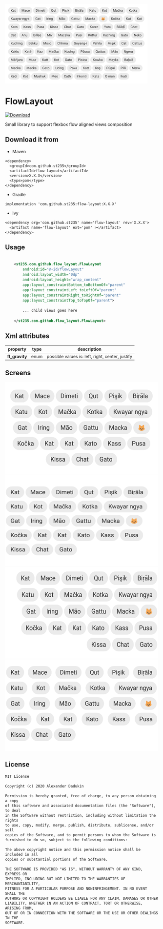 <img src="https://raw.githubusercontent.com/st235/FlowLayout/master/images/tags.png" width="467" height="260">

# FlowLayout

[ ![Download](https://api.bintray.com/packages/st235/maven/flow-layout/images/download.svg) ](https://bintray.com/st235/maven/flow-layout/_latestVersion)

Small library to support flexbox flow aligned views composition

## Download it from

- Maven

```
<dependency>
  <groupId>com.github.st235</groupId>
  <artifactId>flow-layout</artifactId>
  <version>X.X.X</version>
  <type>pom</type>
</dependency>
```

- Gradle

```
implementation 'com.github.st235:flow-layout:X.X.X'
```

- Ivy

```
<dependency org='com.github.st235' name='flow-layout' rev='X.X.X'>
  <artifact name='flow-layout' ext='pom' ></artifact>
</dependency>
```

## Usage

```xml

    <st235.com.github.flow_layout.FlowLayout
        android:id="@+id/flowLayout"
        android:layout_width="0dp"
        android:layout_height="wrap_content"
        app:layout_constraintBottom_toBottomOf="parent"
        app:layout_constraintLeft_toLeftOf="parent"
        app:layout_constraintRight_toRightOf="parent"
        app:layout_constraintTop_toTopOf="parent">
        
        ... child views goes here
        
    </st235.com.github.flow_layout.FlowLayout>

```

## Xml attributes

| property | type | description |
| ----- | ----- | ----- |
| **fl_gravity** | enum | possible values is: left, right, center, justify |

## Screens

<img src="https://raw.githubusercontent.com/st235/FlowLayout/master/images/center.png" width="500" height="300">
 <img src="https://raw.githubusercontent.com/st235/FlowLayout/master/images/left.png" width="500" height="300">
 <img src="https://raw.githubusercontent.com/st235/FlowLayout/master/images/right.png" width="500" height="300">
 <img src="https://raw.githubusercontent.com/st235/FlowLayout/master/images/justify.png" width="500" height="300">


## License

```
MIT License

Copyright (c) 2020 Alexander Dadukin

Permission is hereby granted, free of charge, to any person obtaining a copy
of this software and associated documentation files (the "Software"), to deal
in the Software without restriction, including without limitation the rights
to use, copy, modify, merge, publish, distribute, sublicense, and/or sell
copies of the Software, and to permit persons to whom the Software is
furnished to do so, subject to the following conditions:

The above copyright notice and this permission notice shall be included in all
copies or substantial portions of the Software.

THE SOFTWARE IS PROVIDED "AS IS", WITHOUT WARRANTY OF ANY KIND, EXPRESS OR
IMPLIED, INCLUDING BUT NOT LIMITED TO THE WARRANTIES OF MERCHANTABILITY,
FITNESS FOR A PARTICULAR PURPOSE AND NONINFRINGEMENT. IN NO EVENT SHALL THE
AUTHORS OR COPYRIGHT HOLDERS BE LIABLE FOR ANY CLAIM, DAMAGES OR OTHER
LIABILITY, WHETHER IN AN ACTION OF CONTRACT, TORT OR OTHERWISE, ARISING FROM,
OUT OF OR IN CONNECTION WITH THE SOFTWARE OR THE USE OR OTHER DEALINGS IN THE
SOFTWARE.
```

